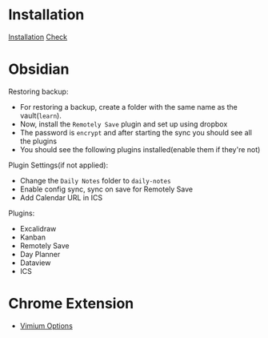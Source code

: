 # Installation
[Installation](install.sh)
[Check](vim_backup)

# Obsidian
Restoring backup:
- For restoring a backup, create a folder with the same name as the vault(`learn`). 
- Now, install the `Remotely Save` plugin and set up using dropbox
- The password is `encrypt` and after starting the sync you should see all the plugins
- You should see the following plugins installed(enable them if they're not)

Plugin Settings(if not applied):
- Change the `Daily Notes` folder to `daily-notes`
- Enable config sync, sync on save for Remotely Save
- Add Calendar URL in ICS

Plugins:
- Excalidraw
- Kanban
- Remotely Save
- Day Planner
- Dataview
- ICS

# Chrome Extension
- [Vimium Options](vimium-options.json)
